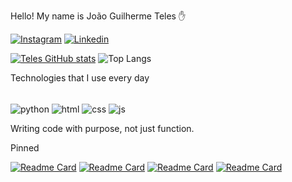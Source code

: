 Hello! My name is João Guilherme Teles ✋

[![Instagram](https://img.shields.io/badge/Instagram-E4405F?style=for-the-badge&logo=instagram&logoColor=white)](https://www.instagram.com/joaogtelesdev)                                                              [![Linkedin](https://img.shields.io/badge/LinkedIn-0077B5?style=for-the-badge&logo=linkedin&logoColor=white)](https://www.linkedin.com/in/telesdev1234)

[![Teles GitHub stats](https://github-readme-stats.vercel.app/api?username=Teles)](https://github.com/anuraghazra/github-readme-stats)
![Top Langs](https://github-readme-stats.vercel.app/api/top-langs/?username=Teles&layout=compact)

Technologies that I use every day

 
<div sytle="display:inline_block"><br/>
<img align="center" alt="python"scr="https://img.shields.io/badge/Python-3776AB?style=for-the-badge&logo=python&logoColor=white"/>
<img align="center" alt="html"scr="https://img.shields.io/badge/HTML-239120?style=for-the-badge&logo=html5&logoColor=white"/>
<img align="center" alt="css"scr="	https://img.shields.io/badge/CSS-239120?&style=for-the-badge&logo=css3&logoColor=white"/>
<img align="center" alt="js"scr="https://img.shields.io/badge/JavaScript-F7DF1E?style=for-the-badge&logo=javascript&logoColor=black"/>
</div>


Writing code with purpose, not just function.

Pinned

[![Readme Card](https://github-readme-stats.vercel.app/api/pin/?username=anuraghazra&repo=github-readme-stats)](https://github.com/anuraghazra/github-readme-stats)
[![Readme Card](https://github-readme-stats.vercel.app/api/pin/?username=anuraghazra&repo=github-readme-stats)](https://github.com/anuraghazra/github-readme-stats)
[![Readme Card](https://github-readme-stats.vercel.app/api/pin/?username=anuraghazra&repo=github-readme-stats)](https://github.com/anuraghazra/github-readme-stats)
[![Readme Card](https://github-readme-stats.vercel.app/api/pin/?username=anuraghazra&repo=github-readme-stats)](https://github.com/anuraghazra/github-readme-stats)
